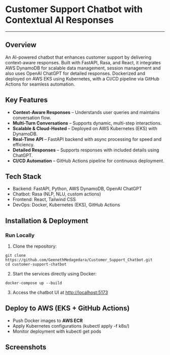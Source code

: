# Customer Support Chatbot with Contextual AI Responses

---

## Overview

An AI-powered chatbot that enhances customer support by delivering context-aware responses. 
Built with FastAPI, Rasa, and React, it integrates AWS DynamoDB for scalable data management, session management and also uses OpenAI ChatGPT for detailed responses. 
Dockerized and deployed on AWS EKS using Kubernetes, 
with a CI/CD pipeline via GitHub Actions for seamless automation.

## Key Features

- **Context-Aware Responses** – Understands user queries and maintains conversation flow.
- **Multi-Turn Conversations** – Supports dynamic, multi-step interactions.
- **Scalable & Cloud-Hosted** – Deployed on AWS Kubernetes (EKS) with DynamoDB.
- **Real-Time API** – FastAPI backend with async processing for speed and efficiency.
- **Detailed Responses** – Supports responses with included details using ChatGPT.
- **CI/CD Automation** – GitHub Actions pipeline for continuous deployment.

## Tech Stack

- Backend: FastAPI, Python, AWS DynamoDB, OpenAI ChatGPT
- Chatbot: Rasa (NLP, NLU, custom actions)
- Frontend: React, Tailwind CSS
- DevOps: Docker, Kubernetes (EKS), GitHub Actions

## Installation & Deployment

### Run Locally

1. Clone the repository:

```
git clone https://github.com/GeenethMedagedara/Customer_Support_Chatbot.git
cd customer-support-chatbot
```

2. Start the services directly using Docker:

```
docker-compose up --build
```

3. Access the chatbot UI at [http://localhost:5173](http://localhost:5173)

## Deploy to AWS (EKS + GitHub Actions)

- Push Docker images to **AWS ECR**
- Apply Kubernetes configurations (kubectl apply -f k8s/)
- Monitor deployment with kubectl get pods

## Screenshots
